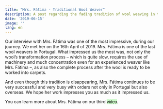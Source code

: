 ```yaml
---
title: "Mrs. Fátima - Traditional Wool Weaver"
description: A post regarding the fading tradition of wool weaving in the Mirandela area.
date: '2019-06-15'
image: ''
lang: en
---
```



Our interview with Mrs. Fátima was one of the most impressive, during our journey. We met her on the 16th April of 2019. Mrs. Fátima is one of the last wool weavers in Portugal. What impressed us the most was, not only the wool’s transformation process – which is quite slow, requires the use of machinery and much concentration even for an experienced weaver like Mrs. Fátima –, as also the complete process after the wool is ready to be worked into carpets. 

And even though this tradition is disappearing, Mrs. Fátima continues to be very successful and very busy with orders not only in Portugal but also overseas. We hope her work impresses you as much as it impressed us. 

You can learn more about Mrs. Fátima on our third <a style="text-decoration: none; background-color: #C8F7C5; color: black; font-family: Verdana, sans-serif;" href="/en/videos#six">video</a>.
